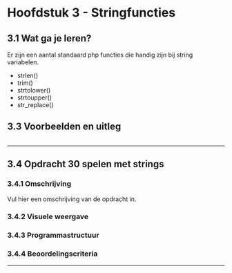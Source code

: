 # Hoofdstuk 3 - Stringfuncties

## 3.1 Wat ga je leren?
Er zijn een aantal standaard php functies die handig zijn bij string variabelen.
- strlen()
- trim()
- strtolower()
- strtoupper()
- str_replace()

## 3.3 Voorbeelden en uitleg

~~~php
~~~

---
## 3.4 Opdracht 30 spelen met strings

### 3.4.1 Omschrijving
Vul hier een omschrijving van de opdracht in.

### 3.4.2 Visuele weergave

### 3.4.3 Programmastructuur

### 3.4.4 Beoordelingscriteria

---